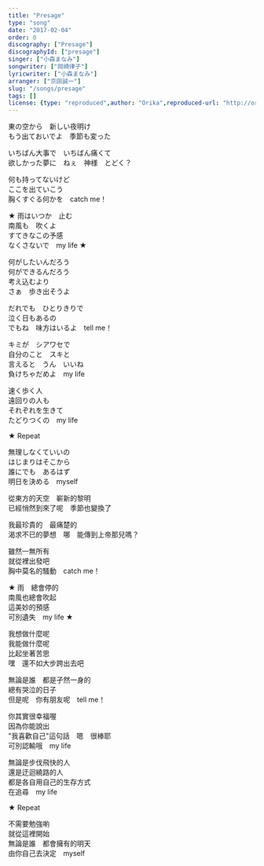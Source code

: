 ```yaml
---
title: "Presage"
type: "song"
date: "2017-02-04"
order: 0
discography: ["Presage"]
discographyId: ["presage"]
singer: ["小森まなみ"]
songwriter: ["岡崎律子"]
lyricwriter: ["小森まなみ"]
arranger: ["京田誠一"]
slug: "/songs/presage"
tags: []
license: {type: "reproduced",author: "Orika",reproduced-url: "http://orikamushi.myweb.hinet.net",reproduced-website: "織歌蟲"}
---
```


東の空から　新しい夜明け  
もう出ておいでよ　季節も変った  
  
いちばん大事で　いちばん痛くて  
欲しかった夢に　ねぇ　神様　とどく？  
  
何も持ってないけど  
ここを出ていこう  
胸くすぐる何かを　catch me！  
  
★ 雨はいつか　止む  
南風も　吹くよ  
すてきなこの予感  
なくさないで　my life ★  
  
何がしたいんだろう  
何ができるんだろう  
考え込むより  
さぁ　歩き出そうよ  
  
だれでも　ひとりきりで  
泣く日もあるの  
でもね　味方はいるよ　tell me！  
  
キミが　シアワセで  
自分のこと　スキと  
言えると　うん　いいね  
負けちゃだめよ　my life  
  
速く歩く人  
遠回りの人も  
それぞれを生きて  
たどりつくの　my life  
  
★ Repeat  
  
無理しなくていいの  
はじまりはそこから  
誰にでも　あるはず  
明日を決める　myself  
  
從東方的天空　嶄新的黎明  
已經悄然到來了呢　季節也變換了  
  
我最珍貴的　最痛楚的  
渴求不已的夢想　哪　能傳到上帝那兒嗎？  
  
雖然一無所有  
就從裡出發吧  
胸中莫名的騷動　catch me！  
  
★ 雨　總會停的  
南風也總會吹起  
這美妙的預感  
可別遺失　my life ★  
  
我想做什麼呢  
我能做什麼呢  
比起坐著苦思  
嘿　還不如大步跨出去吧  
  
無論是誰　都是孑然一身的  
總有哭泣的日子  
但是呢　你有朋友呢　tell me！  
  
你其實很幸福喔  
因為你能說出  
"我喜歡自己"這句話　嗯　很棒耶  
可別認輸哦　my life  
  
無論是步伐飛快的人  
還是迂迴繞路的人  
都是各自用自己的生存方式  
在追尋　my life  
  
★ Repeat  
  
不需要勉強喲  
就從這裡開始  
無論是誰　都會擁有的明天  
由你自己去決定　myself
